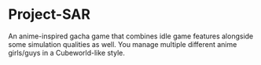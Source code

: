 # Project-SAR
An anime-inspired gacha game that combines idle game features alongside some simulation qualities as well. You manage multiple different anime girls/guys in a Cubeworld-like style.
